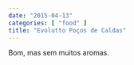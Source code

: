 ```yaml
---
date: "2015-04-13"
categories: [ "food" ]
title: "Evolutto Poços de Caldas"
---
```

Bom, mas sem muitos aromas.
